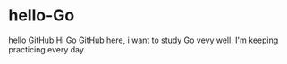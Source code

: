 # hello-Go
hello GitHub
Hi Go
GitHub here, i want to study Go vevy well.
I'm keeping practicing every day.
